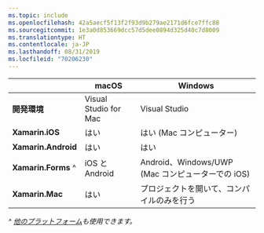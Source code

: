 ```yaml
---
ms.topic: include
ms.openlocfilehash: 42a5aecf5f13f2f93d9b279ae2171d6fce7ffc88
ms.sourcegitcommit: 1e3a0d853669dcc57d5dee0894d325d40c7d8009
ms.translationtype: HT
ms.contentlocale: ja-JP
ms.lasthandoff: 08/31/2019
ms.locfileid: "70206230"
---
```

||macOS|Windows|
|---|---|---|
|**開発環境**|Visual Studio for Mac|Visual Studio|
|**Xamarin.iOS**|はい|はい (Mac コンピューター)|
|**Xamarin.Android**|はい|はい|
|**Xamarin.Forms** ^|iOS と Android|Android、Windows/UWP (Mac コンピューターでの iOS)|
|**Xamarin.Mac**|はい|プロジェクトを開いて、コンパイルのみを行う|

_^ [他のプラットフォーム](https://github.com/xamarin/Xamarin.Forms/wiki/Platform-Support)も使用できます。_
